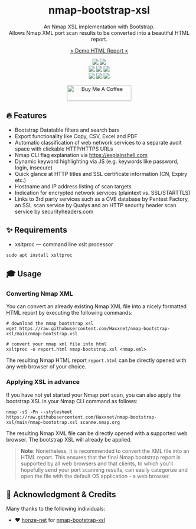 <div align="center" width="100%">
    <h1>nmap-bootstrap-xsl</h1>
    <p>An Nmap XSL implementation with Bootstrap.<br>Allows Nmap XML port scan results to be converted into a beautiful HTML report.</p><p>
    <a target="_blank" href="https://haxxnet.github.io/nmap-bootstrap-xsl/report.html">> Demo HTML Report <</a><p>
    <a target="_blank" href="https://github.com/l4rm4nd"><img src="https://img.shields.io/badge/maintainer-LRVT-orange" /></a>
    <a target="_blank" href="https://GitHub.com/Haxxnet/nmap-bootstrap-xsl/graphs/contributors/"><img src="https://img.shields.io/github/contributors/Haxxnet/nmap-bootstrap-xsl.svg" /></a><br>
    <a target="_blank" href="https://GitHub.com/Haxxnet/nmap-bootstrap-xsl/commits/"><img src="https://img.shields.io/github/last-commit/Haxxnet/nmap-bootstrap-xsl.svg" /></a>
    <a target="_blank" href="https://GitHub.com/Haxxnet/nmap-bootstrap-xsl/issues/"><img src="https://img.shields.io/github/issues/Haxxnet/nmap-bootstrap-xsl.svg" /></a>
    <a target="_blank" href="https://github.com/Haxxnet/nmap-bootstrap-xsl/issues?q=is%3Aissue+is%3Aclosed"><img src="https://img.shields.io/github/issues-closed/Haxxnet/nmap-bootstrap-xsl.svg" /></a><br>
        <a target="_blank" href="https://github.com/Haxxnet/nmap-bootstrap-xsl/stargazers"><img src="https://img.shields.io/github/stars/Haxxnet/nmap-bootstrap-xsl.svg?style=social&label=Star" /></a>
    <a target="_blank" href="https://github.com/Haxxnet/nmap-bootstrap-xsl/network/members"><img src="https://img.shields.io/github/forks/Haxxnet/nmap-bootstrap-xsl.svg?style=social&label=Fork" /></a>
    <a target="_blank" href="https://github.com/Haxxnet/nmap-bootstrap-xsl/watchers"><img src="https://img.shields.io/github/watchers/Haxxnet/nmap-bootstrap-xsl.svg?style=social&label=Watch" /></a><p>
    <a href="https://www.buymeacoffee.com/LRVT" target="_blank"><img src="https://www.buymeacoffee.com/assets/img/custom_images/orange_img.png" alt="Buy Me A Coffee" style="height: 41px !important;width: 174px !important;box-shadow: 0px 3px 2px 0px rgba(190, 190, 190, 0.5) !important;-webkit-box-shadow: 0px 3px 2px 0px rgba(190, 190, 190, 0.5) !important;" ></a>
</div>

## 🔥 Features

- Bootstrap Datatable filters and search bars
- Export functionality like Copy, CSV, Excel and PDF
- Automatic classification of web network services to a separate audit space with clickable HTTP/HTTPS URLs
- Nmap CLI flag explanation via https://explainshell.com
- Dynamic keyword highlighting via JS (e.g. keywords like password, login, insecure)
- Quick glance at HTTP titles and SSL certificate information (CN, Expiry etc.)
- Hostname and IP address listing of scan targets
- Indication for encrypted network services (plaintext vs. SSL/STARTTLS)
- Links to 3rd party services such as a CVE database by Pentest Factory, an SSL scan service by Qualys and an HTTP security header scan service by securityheaders.com
    
## ✨ Requirements
- xsltproc — command line xslt processor

````
sudo apt install xsltproc
````

## 🎓 Usage

### Converting Nmap XML

You can convert an already existing Nmap XML file into a nicely formatted HTML report by executing the following commands:

````
# download the nmap bootstrap xsl
wget https://raw.githubusercontent.com/Haxxnet/nmap-bootstrap-xsl/main/nmap-bootstrap.xsl

# convert your nmap xml file into html
xsltproc -o report.html nmap-bootstrap.xsl <nmap.xml>
````

The resulting Nmap HTML report `report.html` can be directly opened with any web browser of your choice. 

### Applying XSL in advance

If you have not yet started your Nmap port scan, you can also apply the bootstrap XSL in your Nmap CLI command as follows:

````
nmap -sS -Pn --stylesheet https://raw.githubusercontent.com/Haxxnet/nmap-bootstrap-xsl/main/nmap-bootstrap.xsl scanme.nmap.org
````

The resulting Nmap XML file can be directly opened with a supported web browser. The bootstrap XSL will already be applied.

> **Note**:
> Nonetheless, it is recommended to convert the XML file into an HTML report. This ensures that the final Nmap bootstrap report is supported by all web browsers and that clients, to which you'll hopefully send your port scanning results, can easily categorize and open the file with the default OS application - a web browser.

## 💎 Acknowledgment & Credits

Many thanks to the following individuals:

- ❤ [honze-net](https://github.com/honze-net) for [nmap-bootstrap-xsl](https://github.com/honze-net/nmap-bootstrap-xsl)
